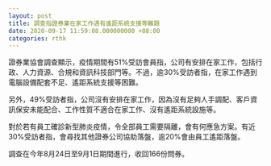 ```yaml
---
layout: post
title: 調查指證券業在家工作遇有遙距系統支援等難題
date: 2020-09-17 11:59:08.000000000 +08:00
categories: rthk
---
```


證券業協會調查顯示，疫情期間有51%受訪會員指，公司有安排在家工作，包括行政、人力資源、合規和資訊科技部門等。不過，逾30%受訪者指，在家工作遇到電腦設備配套不足、遙距系統支援等困難。

另外，49%受訪者指，公司沒有安排在家工作，因為沒有足夠人手調配、客戶資訊保安未能配合、工作性質不適合在家工作、沒有遙距系統設施等。

對於若有員工確診新型肺炎疫情，令全部員工需要隔離，會有何應急方案。有近30%受訪者指，會尋找其他證券公司協助落盤，逾20%會由員工遙距落盤。

調查在今年8月24日至9月1日期間進行，收回166份問券。
